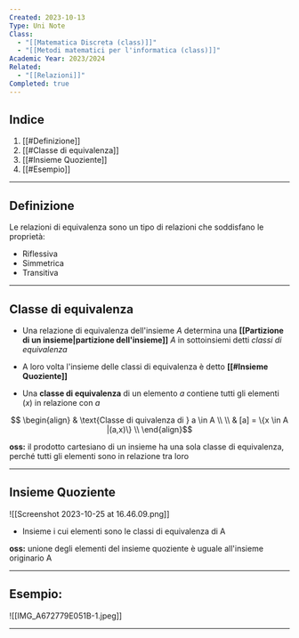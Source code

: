 ```yaml
---
Created: 2023-10-13
Type: Uni Note
Class:
  - "[[Matematica Discreta (class)]]"
  - "[[Metodi matematici per l'informatica (class)]]"
Academic Year: 2023/2024
Related:
  - "[[Relazioni]]"
Completed: true
---
```


## Indice
1. [[#Definizione]]
2. [[#Classe di equivalenza]]
3. [[#Insieme Quoziente]]
4. [[#Esempio]]

---
## Definizione
Le relazioni di equivalenza sono un tipo di relazioni che soddisfano le proprietà:
- Riflessiva
- Simmetrica
- Transitiva

---
## Classe di equivalenza
- Una relazione di equivalenza dell'insieme *A* determina una **[[Partizione di un insieme|partizione dell'insieme]]** *A* in sottoinsiemi detti *classi di equivalenza*
- A loro volta l'insieme delle classi di equivalenza è detto **[[#Insieme Quoziente]]**

- Una **classe di equivalenza** di un elemento *a* contiene tutti gli elementi (*x*) in relazione con *a*

$$ \begin{align}
& \text{Classe di quivalenza di } a \in A \\ \\
& [a] = \{x \in A |(a,x)\} \\
\end{align}$$

**oss:** il prodotto cartesiano di un insieme ha una sola classe di equivalenza, perché tutti gli elementi sono in relazione tra loro


---
## Insieme Quoziente

![[Screenshot 2023-10-25 at 16.46.09.png]]

- Insieme i cui elementi sono le classi di equivalenza di A

**oss:** unione degli elementi del insieme quoziente è uguale all'insieme originario A

---
## Esempio:
![[IMG_A672779E051B-1.jpeg]]

---
